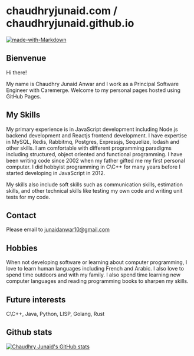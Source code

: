 # chaudhryjunaid.com / chaudhryjunaid.github.io
[![made-with-Markdown](https://img.shields.io/badge/Made%20with-Markdown-1f425f.svg)](http://commonmark.org)

## Bienvenue
Hi there!

My name is Chaudhry Junaid Anwar and I work as a Principal Software Engineer with Caremerge. Welcome to my personal pages hosted using GitHub Pages.

## My Skills
My primary experience is in JavaScript development including Node.js backend development and Reactjs frontend development. I have expertise in MySQL, Redis, Rabbitmq, Postgres, Expressjs, Sequelize, lodash and other skills. I am comfortable with different programming paradigms including structured, object oriented and functional programming. I have been writing code since 2002 when my father gifted me my first personal computer. I did hobbyist programming in C\C++ for many years before I started developing in JavaScript in 2012.

My skills also include soft skills such as communication skills, estimation skills, and other technical skills like testing my own code and writing unit tests for my code.

## Contact
Please email to junaidanwar10@gmail.com

## Hobbies
When not developing software or learning about computer programming, I love to learn human languages including French and Arabic. I also love to spend time outdoors and with my family. I also spend time learning new computer languages and reading programming books to sharpen my skills.

## Future interests
C\C++, Java, Python, LISP, Golang, Rust

## Github stats
[![Chaudhry Junaid's GitHub stats](https://github-readme-stats.vercel.app/api?username=chaudhryjunaid&count_private=true&show_icons=true)](https://github.com/chaudhryjunaid)
